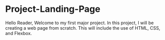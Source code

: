 # Project-Landing-Page
Hello Reader, Welcome to my first major project. In this project, I will be creating a web page from scratch. This will include the use of HTML, CSS, and Flexbox. 
